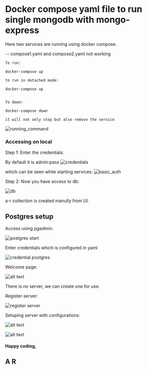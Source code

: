 # Docker compose yaml file to run single mongodb with mongo-express

Here two services are running using docker compose.

-- compose1.yaml and compose2.yaml not working

```
To run:

docker-compose up

to run in detached mode:

docker-compose up


To down:

docker-compose down

it will not only stop but also remove the service
```

![running_command](media/001.png)

### Accessing on local

Step 1:
Enter the credentials:

By default it is admin:pass
![credentials](media/003.png)

which can be seen while starting services:
![basic_auth](media/004.png)

Step 2:
Now you have access to db:

![db](media/002.png)

a-r collection is created manully from UI.


## Postgres setup

Access using pgadmin:

![postgres start](media/005.png)

Enter credentials which is configured in yaml

![credential postgres](media/006.png)

Welcome page:

![alt text](media/007.png)

There is no server, we can create one for use.

Register server:

![register server](media/008.png)

Setuping server with configurations:

![alt text](media/009.png)

![alt text](media/010.png)



#### Happy coding,
## A R